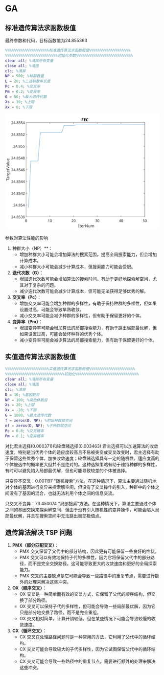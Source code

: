 # GA

## 标准遗传算法求函数极值

最终参数和代码，目标函数值为24.855363

```matlab
%%%%%%%%%%%%%%%%%%%%标准遗传算法求函数极值%%%%%%%%%%%%%%%%%%%
%%%%%%%%%%%%%%%%%%%%%%%%初始化参数%%%%%%%%%%%%%%%%%%%%%%%%%% 
clear all; %清除所有变量 
close all; %清图 
clc; %清屏 
NP = 500; %种群数量 
L = 20; %二进制数串长度 
Pc = 0.4; %交叉率 
Pm = 0.2; %变异率 
G = 50; %最大遗传代数 
Xs = 10; %上限 
Xx = 0; %下限 

```

![](GA1_FEC.svg)

参数对算法性能的影响

1. 种群大小（NP）**：
   - 增加种群大小可能会增加算法的搜索范围，提高全局搜索能力，但会增加计算成本。
   - 减小种群大小可能会减少计算成本，但搜索能力可能会受限。
2. **迭代次数（G）**：
   - 增加迭代次数可能会增加算法的搜索时间，有助于更好地探索解空间，尤其对于复杂的问题。
   - 减少迭代次数可能会减少计算成本，但可能无法获得足够优秀的解。
3. **交叉率（Pc）**：
   - 增加交叉率可能会增加种群的多样性，有助于保持种群的多样性，但如果设置过高，可能会导致早熟收敛。
   - 减小交叉率可能会减少种群的多样性，但有助于保留更好的个体。
4. **变异率（Pm）**：
   - 增加变异率可能会增加算法的局部搜索能力，有助于跳出局部最优解，但如果设置过高，可能会破坏种群的优秀个体。
   - 减小变异率可能会减少算法的局部搜索能力，但有助于保留更好的个体。

## 实值遗传算法求函数极值

```matlab
%%%%%%%%%%%%%%%%%%%%实值遗传算法求函数极值%%%%%%%%%%%%%%%%%%%%% 
%%%%%%%%%%%%%%%%%%%%%%%%%%%初始化%%%%%%%%%%%%%%%%%%%%%%%%%%%%% 
clear all; %清除所有变量 
close all; %清图 
clc; %清屏 
D = 10; %基因数目 
NP = 100; %染色体数目 
Xs = 20; %上限 
Xx = -20; %下限 
G = 1000; %最大遗传代数 
f = zeros(D, NP); %初始种群赋空间 
nf = zeros(D, NP); %子种群赋空间 
Pc = 0.8; %交叉概率 
Pm = 0.1; %变异概率 
```

对比君主选择(0.000371)和轮盘赌选择(0.003463)
君主选择可以加速算法的收敛速度，特别是当优秀个体的适应度较高且不易被突变或交叉改变时，君主选择有助于保留这些优秀个体，加快收敛速度；轮盘赌选择具有一定的随机性，适应度高的个体被选中的概率更大但并不是绝对的。这种选择策略有助于维持种群的多样性，有时可以避免陷入局部最优解，但也可能导致较差的个体被选择。

只变异不交叉：0.001197
"随机搜索"方法。在这种情况下，算法主要通过随机地对个体的基因进行变异来探索解空间，但没有了交叉操作的引入，种群中的个体之间没有了基因的混合，也就无法利用个体之间的信息交流。

只交叉不变异：73.450074
"局部搜索"方法。在这种情况下，算法主要通过个体之间的基因交换来探索解空间，但由于没有引入随机性的变异操作，可能会陷入局部最优解，并且在搜索空间中无法跳出局部极值点。

## 遗传算法解决 TSP 问题

1. **PMX（部分匹配交叉）**：
   - PMX 交叉保留了父代中的部分结构，因此更有可能保留一些良好的性状。
   - PMX 交叉可以有效地保持子代的多样性，因为它将保留父代中的部分路径，而不是完全交换路径。这可能导致更大的收敛速度和更好的全局探索能力。
   - PMX 交叉的主要缺点是它可能会导致一些路径中的重复节点，需要进行额外的处理来解决这些冲突。
2. **OX（顺序交叉）**：
   - OX 交叉是一种简单而有效的交叉方式，它保留了父代的顺序结构，但交换了部分路径。
   - OX 交叉可以保持子代的多样性，但可能会导致一些局部最优解，因为它只是部分地交换了路径，而不是完全重组。
   - OX 交叉相对简单，计算开销较低，但在某些情况下可能会导致较慢的收敛速度。
3. **CX（循环交叉）**：
   - CX 交叉在处理路径问题时是一种常用的方法，它利用了父代中的循环结构。
   - CX 交叉可能会导致较大的子代多样性，因为它试图保留父代中的循环结构。
   - CX 交叉可能会导致一些路径中的重复节点，需要进行额外的处理来解决这些冲突。

## 